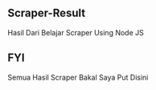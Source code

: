 ## Scraper-Result
Hasil Dari Belajar Scraper Using Node JS

## FYI
Semua Hasil Scraper Bakal Saya Put Disini
